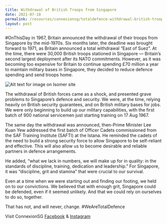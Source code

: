 ```yaml
---
title: Withdrawal of British Troops from Singapore
date: 2021-07-18
permalink: /resources/connexionsg/totaldefence-withdrawal-british-troops/
layout: post
---
```

#OnThisDay in 1967, Britain announced the withdrawal of their troops from Singapore by the mid-1970s. Six months later, the deadline was brought forward to 1971, as Britain announced a total withdrawal “East of Suez”. At the time, there were 30,000 British troops stationed in Singapore — Britain’s second largest deployment after its NATO commitments. However, as it was becoming too expensive for Britain to continue spending £70 million a year to maintain military bases in Singapore, they decided to reduce defence spending and send troops home.

![Alt text for image on Isomer site](/images/britainannouncedwithdrawal.jpeg)

The withdrawal of British forces came as a shock, and presented grave problems to Singapore’s defence and security. We were, at the time, relying heavily on British security guarantees, and on British military bases for jobs. We were only beginning to build up our military capabilities, with the first batch of 900 national servicemen just starting training on 17 Aug 1967.

The same day the withdrawal was announced, then-Prime Minister Lee Kuan Yew addressed the first batch of Officer Cadets commissioned from the SAF Training Institute (SAFTI) at the Istana. He reminded the cadets of the need to build a strong security force to allow Singapore to be self-reliant and effective. This will also allow us to become desirable and reliable partners in defence arrangements.

He added, “what we lack in numbers, we will make up for in quality: in the standards of discipline, training, dedication and leadership.” For Singapore, it was “discipline, grit and stamina” that were crucial to our survival. 

Even at a time when we were starting out and finding our footing, we held on to our convictions. We believed that with enough grit, Singapore could be defended, even if it seemed unlikely. And that we could rely on ourselves to do so, together.

That has not, and will never, change. #WeAreTotalDefence

Visit ConnexionSG [Facebook](https://www.facebook.com/ConnexionSG) & [Instagram](https://www.instagram.com/connexionsg/)
